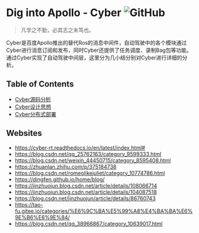 # Dig into Apollo - Cyber ![GitHub](https://img.shields.io/github/license/daohu527/Dig-into-Apollo.svg?style=popout)

> 凡学之不勤，必其志之未笃也。

Cyber是百度Apollo推出的替代Ros的消息中间件，自动驾驶中的各个模块通过Cyber进行消息订阅和发布，同时Cyber还提供了任务调度、录制Bag包等功能。通过Cyber实现了自动驾驶中间层，这里分为几小结分别对Cyber进行详细的分析。  

## Table of Contents
- [Cyber源码分析](source)  
- [Cyber设计思想](design)  
- [Cyber分布式部署](distributed)  

## Websites
- https://cyber-rt.readthedocs.io/en/latest/index.html#
- https://blog.csdn.net/qq_25762163/category_9599333.html
- https://blog.csdn.net/weixin_44450715/category_8595408.html
- https://zhuanlan.zhihu.com/p/375184738
- https://blog.csdn.net/romeolikejuliet/category_10774786.html
- https://dingfen.github.io/home/blog/
- https://jinzhuojun.blog.csdn.net/article/details/108066714
- https://jinzhuojun.blog.csdn.net/article/details/104087518
- https://blog.csdn.net/jinzhuojun/article/details/86760743
- https://tao-fu.gitee.io/categories/%E6%9C%BA%E5%99%A8%E4%BA%BA%E6%9E%B6%E6%9E%84/
- https://blog.csdn.net/qq_38966867/category_10639017.html
